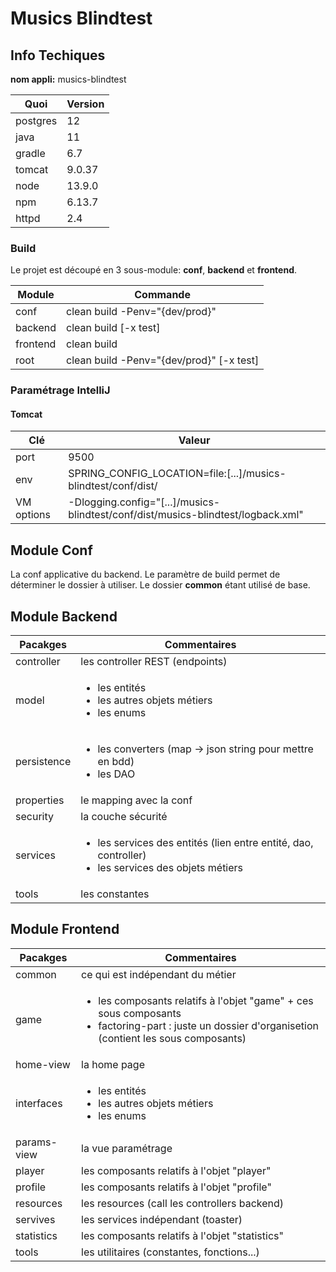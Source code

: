 # Musics Blindtest

## Info Techiques
**nom appli:** musics-blindtest

| Quoi      | Version   |
| ---       | ---       |
| postgres  | 12        |
| java      | 11        |
| gradle    | 6.7       |
| tomcat    | 9.0.37    |
| node      | 13.9.0    |
| npm       | 6.13.7    |
| httpd     | 2.4       |

### Build
Le projet est découpé en 3 sous-module: **conf**, **backend** et **frontend**.

| Module    | Commande                                  |
| ---       | ---                                       |
| conf      | clean build -Penv="{dev/prod}"            |
| backend   | clean build [-x test]                     |
| frontend  | clean build                               |
| root      | clean build -Penv="{dev/prod}" [-x test]  |

### Paramétrage IntelliJ
#### Tomcat 
| Clé           | Valeur                                                                              |
| ---           | ---                                                                               |
| port          | 9500                                                                              |
| env           | SPRING_CONFIG_LOCATION=file:[...]/musics-blindtest/conf/dist/                     |
| VM options    | -Dlogging.config="[...]/musics-blindtest/conf/dist/musics-blindtest/logback.xml"  |

## Module Conf
La conf applicative du backend. Le paramètre de build permet de déterminer le dossier à utiliser. Le dossier **common** étant utilisé de base.

## Module Backend
| Pacakges      | Commentaires                                                                                                                  |
| ---           | ---                                                                                                                           |
| controller    | les controller REST (endpoints)                                                                                               |
| model         | <ul><li> les entités </li><li> les autres objets métiers </li><li> les enums </li></ul>                                       |
| persistence   | <ul><li> les converters (map -> json string pour mettre en bdd) </li><li> les DAO </li></ul>                                  |
| properties    | le mapping avec la conf                                                                                                       |
| security      | la couche sécurité                                                                                                            |
| services      | <ul><li> les services des entités (lien entre entité, dao, controller) </li><li> les services des objets métiers </li></ul>   |
| tools         | les constantes                                                                                                                |

## Module Frontend
| Pacakges      | Commentaires                                                                                                                                                                  |
| ---           | ---                                                                                                                                                                           |
| common        | ce qui est indépendant du métier                                                                                                                                              |
| game          | <ul><li> les composants relatifs à l'objet "game" + ces sous composants </li><li> factoring-part : juste un dossier d'organisetion (contient les sous composants) </li></ul>  |
| home-view     | la home page                                                                                                                                                                  |
| interfaces    | <ul><li> les entités </li><li> les autres objets métiers </li><li> les enums </li></ul>                                                                                       |
| params-view   | la vue paramétrage                                                                                                                                                            |
| player        | les composants relatifs à l'objet "player"                                                                                                                                    |
| profile       | les composants relatifs à l'objet "profile"                                                                                                                                   |
| resources     | les resources (call les controllers backend)                                                                                                                                  |
| servives      | les services indépendant (toaster)                                                                                                                                            |
| statistics    | les composants relatifs à l'objet "statistics"                                                                                                                                |
| tools         | les utilitaires (constantes, fonctions...)                                                                                                                                    |
